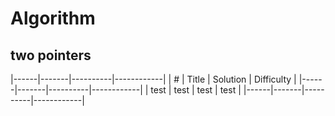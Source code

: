 # Algorithm

## two pointers

|------|-------|----------|------------|
| #    | Title | Solution | Difficulty |
|------|-------|----------|------------|
| test | test  | test     | test       |
|------|-------|----------|------------|




